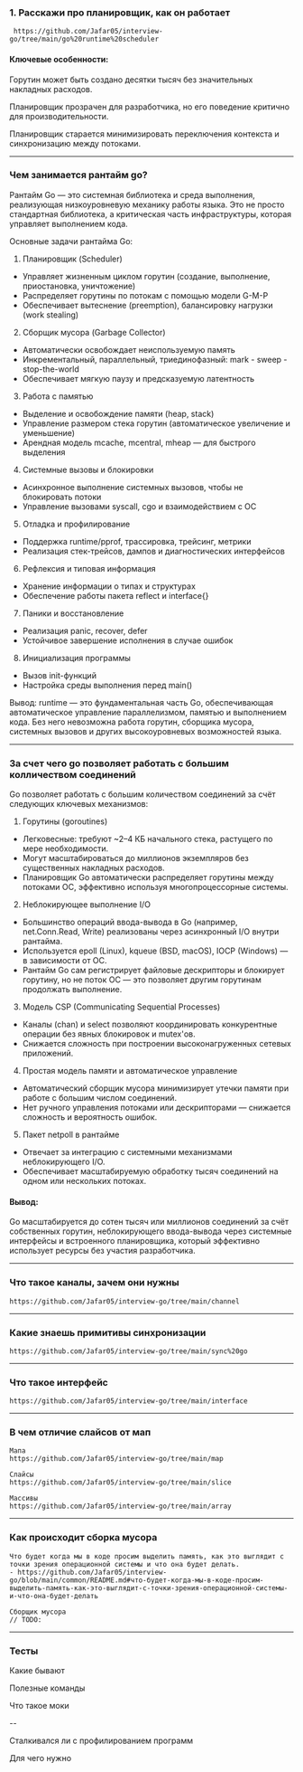 ### 1. Расскажи про планировщик, как он работает
     https://github.com/Jafar05/interview-go/tree/main/go%20runtime%20scheduler

#### Ключевые особенности:
Горутин может быть создано десятки тысяч без значительных накладных расходов.

Планировщик прозрачен для разработчика, но его поведение критично для производительности.

Планировщик старается минимизировать переключения контекста и синхронизацию между потоками.

--- 
### Чем занимается рантайм go?
Рантайм Go — это системная библиотека и среда выполнения, реализующая низкоуровневую механику работы языка. Это не просто стандартная библиотека, а критическая часть инфраструктуры, которая управляет выполнением кода.

Основные задачи рантайма Go:
1. Планировщик (Scheduler)
- Управляет жизненным циклом горутин (создание, выполнение, приостановка, уничтожение)
- Распределяет горутины по потокам с помощью модели G-M-P
- Обеспечивает вытеснение (preemption), балансировку нагрузки (work stealing)

2. Сборщик мусора (Garbage Collector)
- Автоматически освобождает неиспользуемую память
- Инкрементальный, параллельный, триединофазный: mark - sweep - stop-the-world
- Обеспечивает мягкую паузу и предсказуемую латентность

3. Работа с памятью
- Выделение и освобождение памяти (heap, stack)
- Управление размером стека горутин (автоматическое увеличение и уменьшение)
- Арендная модель mcache, mcentral, mheap — для быстрого выделения

4. Системные вызовы и блокировки
- Асинхронное выполнение системных вызовов, чтобы не блокировать потоки
- Управление вызовами syscall, cgo и взаимодействием с ОС

5. Отладка и профилирование
- Поддержка runtime/pprof, трассировка, трейсинг, метрики
- Реализация стек-трейсов, дампов и диагностических интерфейсов

6. Рефлексия и типовая информация
- Хранение информации о типах и структурах
- Обеспечение работы пакета reflect и interface{}

7. Паники и восстановление
- Реализация panic, recover, defer
- Устойчивое завершение исполнения в случае ошибок

8. Инициализация программы
- Вызов init-функций
- Настройка среды выполнения перед main()

Вывод:
runtime — это фундаментальная часть Go, обеспечивающая автоматическое управление параллелизмом, памятью и выполнением кода. Без него невозможна работа горутин, сборщика мусора, системных вызовов и других высокоуровневых возможностей языка.

---
### За счет чего go позволяет работать с большим колличеством соединений
Go позволяет работать с большим количеством соединений за счёт следующих ключевых механизмов:

1. Горутины (goroutines)
- Легковесные: требуют ~2–4 КБ начального стека, растущего по мере необходимости.
- Могут масштабироваться до миллионов экземпляров без существенных накладных расходов.
- Планировщик Go автоматически распределяет горутины между потоками ОС, эффективно используя многопроцессорные системы.

2. Неблокирующее выполнение I/O
- Большинство операций ввода-вывода в Go (например, net.Conn.Read, Write) реализованы через асинхронный I/O внутри рантайма.
- Используется epoll (Linux), kqueue (BSD, macOS), IOCP (Windows) — в зависимости от ОС.
- Рантайм Go сам регистрирует файловые дескрипторы и блокирует горутину, но не поток ОС — это позволяет другим горутинам продолжать выполнение.

3. Модель CSP (Communicating Sequential Processes)
- Каналы (chan) и select позволяют координировать конкурентные операции без явных блокировок и mutex'ов.
- Снижается сложность при построении высоконагруженных сетевых приложений.

4. Простая модель памяти и автоматическое управление
- Автоматический сборщик мусора минимизирует утечки памяти при работе с большим числом соединений.
- Нет ручного управления потоками или дескрипторами — снижается сложность и вероятность ошибок.

5. Пакет netpoll в рантайме
- Отвечает за интеграцию с системными механизмами неблокирующего I/O.
- Обеспечивает масштабируемую обработку тысяч соединений на одном или нескольких потоках.
#### Вывод:
Go масштабируется до сотен тысяч или миллионов соединений за счёт собственных горутин, неблокирующего ввода-вывода через системные интерфейсы и встроенного планировщика, который эффективно использует ресурсы без участия разработчика.

---
### Что такое каналы, зачем они нужны
    https://github.com/Jafar05/interview-go/tree/main/channel

---
### Какие знаешь примитивы синхронизации
    https://github.com/Jafar05/interview-go/tree/main/sync%20go

---
### Что такое интерфейс
    https://github.com/Jafar05/interview-go/tree/main/interface

---
### В чем отличие слайсов от мап
    Мапа
    https://github.com/Jafar05/interview-go/tree/main/map

    Слайсы
    https://github.com/Jafar05/interview-go/tree/main/slice

    Массивы 
    https://github.com/Jafar05/interview-go/tree/main/array

---
### Как происходит сборка мусора
    Что будет когда мы в коде просим выделить память, как это выглядит с точки зрения операционной системы и что она будет делать.
    - https://github.com/Jafar05/interview-go/blob/main/common/README.md#что-будет-когда-мы-в-коде-просим-выделить-память-как-это-выглядит-с-точки-зрения-операционной-системы-и-что-она-будет-делать

    Сборщик мусора
    // TODO: 

---
### Тесты
Какие бывают

Полезные команды

Что такое моки

--

Сталкивался ли с профилированием программ 

Для чего нужно